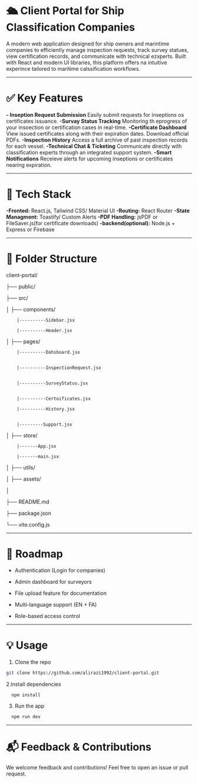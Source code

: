 # 🛳️ Client Portal for Ship Classification Companies

A modern web application designed for ship owners and marintime companies to efficiently manage inspection requests, track survey statues, view certification records, and communicate with technical ezxperts. 
Built with React and modern UI libraries, this platform offers na intuitive experince tailored to maritime calssification workflows.

---

# ✅ Key Features

**- Inseption Request Submission**
    Easily submit requests for inseptions os certificates issuance.
**-Survay Status Tracking**
    Monitoring th eprogress of your insoection or certification cases in real-time.
**-Certificate Dashboard**
    View issued certificates along with their expiration dates. Download official PDFs.
**-Inspection History**
    Access a full archive of past inspection records for each vessel.
**-Technical Chat & Ticketing**
    Communicate directly with classification experts through an integrated support system.
**-Smart Notifications**
    Receieve alerts for upcoming inseptions or certificates nearing expiration.

----
    

# 🚀 Tech Stack

**-Fronted:** React.js, Tailwind CSS/ Material UI
**-Routing:** React Router 
**-State Managment:** Toastify/ Custom Alerts
**-PDF Handling:** jsPDF or FileSaver.js(for certificate downloads)
**-backend(optional):** Node.js + Express or Firebase 

----
# 📁 Folder Structure


client-portal/

├── public/

├── src/

│   ├── components/
        
        
        |----------Sidebar.jsx
        
        |----------Header.jsx

        
│   ├── pages/
        
        |----------Dahsboard.jsx

        
        |----------InspectionRequest.jsx

        
        |----------SurveyStatus.jsx

        
        |----------Certoificates.jsx
 
        |----------History.jsx

        
        |---------Support.jsx

        
│   ├── store/

        
        |-------App.jsx

        |-------main.jsx
        
│   ├── utils/

│   ├── assets/

│  

├── README.md

├── package.json

└── vite.config.js

---
# 🧭 Roadmap

  -  Authentication (Login for companies)

  - Admin dashboard for surveyors

  - File upload feature for documentation

  - Multi-language support (EN + FA)

  - Role-based access control
---
# 💡 Usage

  1. Clone the repo

  ```bash
 git clone https://github.com/alirazi1992/client-portal.git
 ```   
 2.Install dependencies

  ```bash
    npm install
  ```
3. Run the app

```bash
  npm run dev
```
----
# 📬 Feedback & Contributions
We welcome feedback and contributions!
Feel free to open an issue or pull request.

     


     









    
